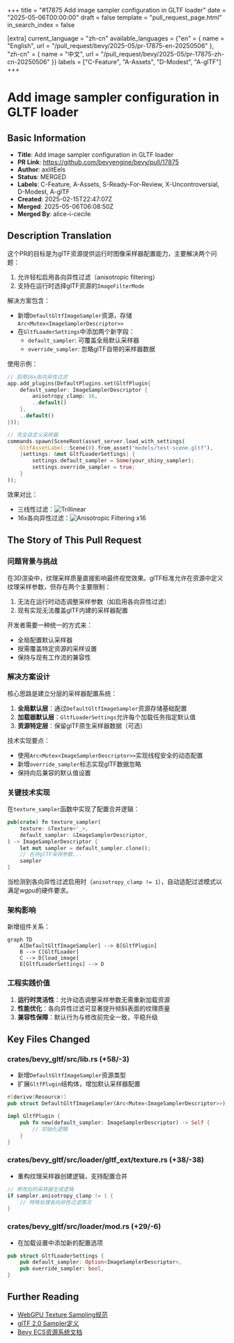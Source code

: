 +++
title = "#17875 Add image sampler configuration in GLTF loader"
date = "2025-05-06T00:00:00"
draft = false
template = "pull_request_page.html"
in_search_index = false

[extra]
current_language = "zh-cn"
available_languages = {"en" = { name = "English", url = "/pull_request/bevy/2025-05/pr-17875-en-20250506" }, "zh-cn" = { name = "中文", url = "/pull_request/bevy/2025-05/pr-17875-zh-cn-20250506" }}
labels = ["C-Feature", "A-Assets", "D-Modest", "A-glTF"]
+++

# Add image sampler configuration in GLTF loader

## Basic Information
- **Title**: Add image sampler configuration in GLTF loader
- **PR Link**: https://github.com/bevyengine/bevy/pull/17875
- **Author**: axlitEels
- **Status**: MERGED
- **Labels**: C-Feature, A-Assets, S-Ready-For-Review, X-Uncontroversial, D-Modest, A-glTF
- **Created**: 2025-02-15T22:47:07Z
- **Merged**: 2025-05-06T06:08:50Z
- **Merged By**: alice-i-cecile

## Description Translation
这个PR的目标是为glTF资源提供运行时图像采样器配置能力，主要解决两个问题：
1. 允许轻松启用各向异性过滤（anisotropic filtering）
2. 支持在运行时选择glTF资源的`ImageFilterMode`

解决方案包含：
- 新增`DefaultGltfImageSampler`资源，存储`Arc<Mutex<ImageSamplerDescriptor>>`
- 在`GltfLoaderSettings`中添加两个新字段：
  - `default_sampler`: 可覆盖全局默认采样器
  - `override_sampler`: 忽略glTF自带的采样器数据

使用示例：
```rust
// 启用16x各向异性过滤
app.add_plugins(DefaultPlugins.set(GltfPlugin{
    default_sampler: ImageSamplerDescriptor {
        anisotropy_clamp: 16,
        ..default()
    },
    ..default()
}));

// 完全自定义采样器
commands.spawn(SceneRoot(asset_server.load_with_settings(
    GltfAssetLabel::Scene(0).from_asset("models/test-scene.gltf"),
    |settings: &mut GltfLoaderSettings| {
        settings.default_sampler = Some(your_shiny_sampler);
        settings.override_sampler = true;
    }
));
```

效果对比：
- 三线性过滤：![Trillinear](https://github.com/user-attachments/assets/be4c417f-910c-4806-9e64-fd2c21b9fd8d)
- 16x各向异性过滤：![Anisotropic Filtering x16](https://github.com/user-attachments/assets/68190be8-aabd-4bef-8e97-d1b5124cce60)

## The Story of This Pull Request

### 问题背景与挑战
在3D渲染中，纹理采样质量直接影响最终视觉效果。glTF标准允许在资源中定义纹理采样参数，但存在两个主要限制：
1. 无法在运行时动态调整采样参数（如启用各向异性过滤）
2. 现有实现无法覆盖glTF内建的采样器配置

开发者需要一种统一的方式来：
- 全局配置默认采样器
- 按需覆盖特定资源的采样设置
- 保持与现有工作流的兼容性

### 解决方案设计
核心思路是建立分层的采样器配置系统：
1. **全局默认层**：通过`DefaultGltfImageSampler`资源存储基础配置
2. **加载器默认层**：`GltfLoaderSettings`允许每个加载任务指定默认值
3. **资源特定层**：保留glTF原生采样器数据（可选）

技术实现要点：
- 使用`Arc<Mutex<ImageSamplerDescriptor>>`实现线程安全的动态配置
- 新增`override_sampler`标志实现glTF数据忽略
- 保持向后兼容的默认值设置

### 关键技术实现
在`texture_sampler`函数中实现了配置合并逻辑：
```rust
pub(crate) fn texture_sampler(
    texture: &Texture<'_>,
    default_sampler: &ImageSamplerDescriptor,
) -> ImageSamplerDescriptor {
    let mut sampler = default_sampler.clone();
    // 合并glTF采样参数...
    sampler
}
```
当检测到各向异性过滤启用时（`anisotropy_clamp != 1`），自动适配过滤模式以满足wgpu的硬件要求。

### 架构影响
新增组件关系：
```mermaid
graph TD
    A[DefaultGltfImageSampler] --> B[GltfPlugin]
    B --> C[GltfLoader]
    C --> D[load_image]
    E[GltfLoaderSettings] --> D
```

### 工程实践价值
1. **运行时灵活性**：允许动态调整采样参数无需重新加载资源
2. **性能优化**：各向异性过滤可显著提升倾斜表面的纹理质量
3. **兼容性保障**：默认行为与修改前完全一致，平稳升级

## Key Files Changed

### crates/bevy_gltf/src/lib.rs (+58/-3)
- 新增`DefaultGltfImageSampler`资源类型
- 扩展`GltfPlugin`结构体，增加默认采样器配置
```rust
#[derive(Resource)]
pub struct DefaultGltfImageSampler(Arc<Mutex<ImageSamplerDescriptor>>);

impl GltfPlugin {
    pub fn new(default_sampler: ImageSamplerDescriptor) -> Self {
        // 初始化逻辑
    }
}
```

### crates/bevy_gltf/src/loader/gltf_ext/texture.rs (+38/-38)
- 重构纹理采样器创建逻辑，支持配置合并
```rust
// 修改后的采样器生成逻辑
if sampler.anisotropy_clamp != 1 {
    // 特殊处理各向异性过滤情况
}
```

### crates/bevy_gltf/src/loader/mod.rs (+29/-6)
- 在加载设置中添加新的配置选项
```rust
pub struct GltfLoaderSettings {
    pub default_sampler: Option<ImageSamplerDescriptor>,
    pub override_sampler: bool,
}
```

## Further Reading
- [WebGPU Texture Sampling规范](https://www.w3.org/TR/webgpu/#sampling)
- [glTF 2.0 Sampler定义](https://registry.khronos.org/glTF/specs/2.0/glTF-2.0.html#samplers)
- [Bevy ECS资源系统文档](https://docs.rs/bevy_ecs/latest/bevy_ecs/system/resource/struct.Resource.html)